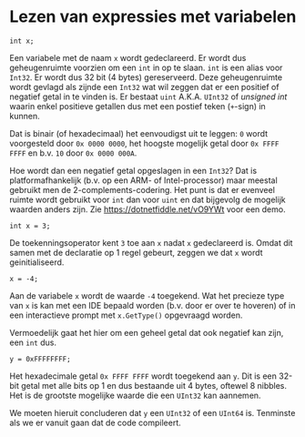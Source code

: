 # Lezen van expressies met variabelen

```
int x;
```

Een variabele met de naam `x` wordt gedeclareerd. Er wordt dus geheugenruimte
voorzien om een `int` in op te slaan. `int` is een alias voor `Int32`. Er wordt
dus 32 bit (4 bytes) gereserveerd. Deze geheugenruimte wordt gevlagd als zijnde
een `Int32` wat wil zeggen dat er een positief of negatief getal in te vinden
is. Er bestaat `uint` A.K.A. `UInt32` of *unsigned int* waarin enkel positieve
getallen dus met een postief teken (`+`-sign) in kunnen.

Dat is binair (of hexadecimaal) het eenvoudigst uit te leggen: `0` wordt
voorgesteld door `0x 0000 0000`, het hoogste mogelijk getal door `0x FFFF FFFF`
en b.v. `10` door `0x 0000 000A`.

Hoe wordt dan een negatief getal opgeslagen in een `Int32`? Dat is
platformafhankelijk (b.v. op een ARM- of Intel-processor) maar meestal
gebruikt men de 2-complements-codering. Het punt is dat er evenveel ruimte wordt
gebruikt voor `int` dan voor `uint` en dat bijgevolg de mogelijk waarden anders
zijn. Zie https://dotnetfiddle.net/vO9YWt voor een demo.

```
int x = 3;
```

De toekenningsoperator kent `3` toe aan `x` nadat `x` gedeclareerd is.
Omdat dit samen met de declaratie op 1 regel gebeurt, zeggen we dat `x` wordt
geinitialiseerd.

```
x = -4;
```

Aan de variabele `x` wordt de waarde `-4` toegekend.
Wat het precieze type van `x` is kan met een IDE bepaald worden (b.v. door er
over te hoveren) of in een interactieve prompt met `x.GetType()` opgevraagd
worden.

Vermoedelijk gaat het hier om een geheel getal dat ook negatief kan zijn, een
`int` dus.

```
y = 0xFFFFFFFF;
```

Het hexadecimale getal `0x FFFF FFFF` wordt toegekend aan `y`. Dit is een 32-bit
getal met alle bits op 1 en dus bestaande uit 4 bytes, oftewel 8 nibbles. Het is
de grootste mogelijke waarde die een `UInt32` kan aannemen.

We moeten hieruit concluderen dat `y` een `UInt32` of een `UInt64` is. Tenminste
als we er vanuit gaan dat de code compileert.

